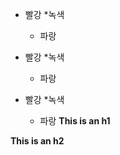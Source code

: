 * 빨강
  *녹색
    * 파랑
 
 * 빨강
  *녹색
    * 파랑
  
* 빨강
  *녹색
    * 파랑
**This is an h1**

**This is an h2**
